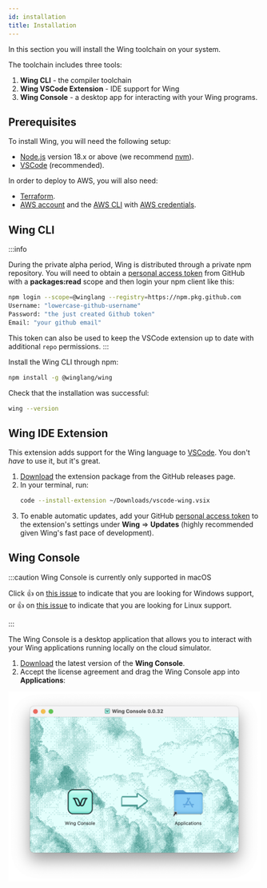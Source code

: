```yaml
---
id: installation
title: Installation
---
```


In this section you will install the Wing toolchain on your system.

The toolchain includes three tools:

1. **Wing CLI** - the compiler toolchain
2. **Wing VSCode Extension** - IDE support for Wing
3. **Wing Console** - a desktop app for interacting with your Wing programs.

## Prerequisites

To install Wing, you will need the following setup:

* [Node.js](https://nodejs.org/en/) version 18.x or above (we recommend [nvm](https://github.com/nvm-sh/nvm)).
* [VSCode] (recommended).

In order to deploy to AWS, you will also need:

* [Terraform](https://terraform.io/downloads).
* [AWS account] and the [AWS CLI] with [AWS credentials].

## Wing CLI

:::info

During the private alpha period, Wing is distributed through a private npm
repository. You will need to obtain a [personal access token] from GitHub with a
**packages:read** scope and then login your npm client like this:

```sh
npm login --scope=@winglang --registry=https://npm.pkg.github.com
Username: "lowercase-github-username"
Password: "the just created Github token"
Email: "your github email"
```

This token can also be used to keep the VSCode extension up to date with additional `repo` permissions.
:::

Install the Wing CLI through npm:

```sh
npm install -g @winglang/wing
```

Check that the installation was successful:

```sh
wing --version
```

## Wing IDE Extension

This extension adds support for the Wing language to [VSCode]. You don't *have*
to use it, but it's great.

1. [Download](https://github.com/winglang/wing/releases/latest/download/vscode-wing.vsix) the extension package from the GitHub releases page.
2. In your terminal, run:
    ```sh 
    code --install-extension ~/Downloads/vscode-wing.vsix
    ```
3. To enable automatic updates, add your GitHub [personal access token] to the
   extension's settings under **Wing** => **Updates** (highly recommended given
   Wing's fast pace of development).

## Wing Console

:::caution Wing Console is currently only supported in macOS

Click :thumbsup: on [this issue](https://github.com/winglang/wing/issues/630)
to indicate that you are looking for Windows support, or :thumbsup: on
[this issue](https://github.com/winglang/wing/issues/723) to indicate that you
are looking for Linux support.

:::


The Wing Console is a desktop application that allows you to interact with your
Wing applications running locally on the cloud simulator.

1. [Download](https://wing-console.s3.amazonaws.com/wing-console.dmg)  the latest version of the **Wing Console**.
2. Accept the license agreement and drag the Wing Console app into **Applications**:

![](./console-install.png)


[AWS account]: portal.aws.amazon.com/billing/signup
[AWS CLI]: https://docs.aws.amazon.com/cli/latest/userguide/install-cliv2.html
[AWS credentials]: https://docs.aws.amazon.com/cli/latest/userguide/cli-configure-files.html
[personal access token]: https://github.com/settings/tokens/new?description=Winglang%20Beta&scopes=repo,read:packages
[VSCode]: https://code.visualstudio.com/

